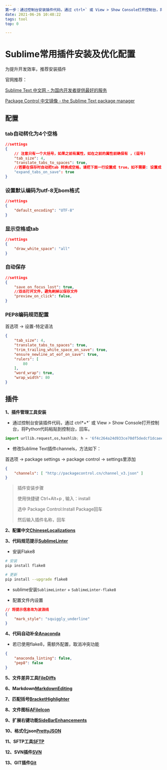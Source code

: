 ```yaml
---
第一步：通过控制台安装插件代码，通过 ctrl+` 或 View > Show Console打开控制台，将Python代码粘贴到控制台，回车。title: sublime插件安装
date: 2021-06-26 10:48:22
tags: tool
top: 0

---
```


# Sublime常用插件安装及优化配置

为提升开发效率，推荐安装插件

官网推荐：

[Sublime Text 中文网 - 为国内开发者提供最好的服务](http://www.sublimetext.cn/)

[Package Control 中文镜像 - the Sublime Text package manager](http://packagecontrol.cn/)

<!--more-->

## 配置

### tab自动转化为4个空格

```json
//settings
{
    // 注意只有一个大括号，如果之前有属性，如在之前的属性前确保有 ，(逗号)
    "tab_size": 4,
    "translate_tabs_to_spaces": true,
    //若要在保存时自动把tab 转换成空格，请把下面一行设置成 true，如不需要: 设置成 false
    "expand_tabs_on_save": true
}
```

### 设置默认编码为utf-8无bom格式

```json
//settings
{
    "default_encoding": "UTF-8"
}
```

### 显示空格或tab

```json
//settings
{
    "draw_white_space": "all"
}
```

### 自动保存

```json
//settings
{
    "save_on_focus_lost": true,
    //双击打开文件，避免刷掉以保存文件
    "preview_on_click": false,
}
```

### PEP8编码规范配置

首选项 -> 设置-特定语法

```json
{
    "tab_size": 4, 
    "translate_tabs_to_spaces": true,
    "trim_trailing_white_space_on_save": true, 
    "ensure_newline_at_eof_on_save": true,
    "rulers": [ 
        80
    ],
    "word_wrap": true,
    "wrap_width": 80
}
```

## 插件

**1、插件管理工具安装**

- 通过控制台安装插件代码，通过 ctrl*+*` 或 View *>* Show Console打开控制台，将Python代码粘贴到控制台，回车。

```python
import urllib.request,os,hashlib; h = '6f4c264a24d933ce70df5dedcf1dcaee' + 'ebe013ee18cced0ef93d5f746d80ef60'; pf = 'Package Control.sublime-package'; ipp = sublime.installed_packages_path(); urllib.request.install_opener( urllib.request.build_opener( urllib.request.ProxyHandler()) ); by = urllib.request.urlopen( 'http://packagecontrol.cn/' + pf.replace(' ', '%20')).read(); dh = hashlib.sha256(by).hexdigest(); print('Error validating download (got %s instead of %s), please try manual install' % (dh, h)) if dh != h else open(os.path.join( ipp, pf), 'wb' ).write(by)
```

- 修改Sublime Text插件channels，方法如下：

首选项 -> package settings -> package control -> settings里添加

```json
{
	"channels": [ "http://packagecontrol.cn/channel_v3.json" ]
}
```

> 插件安装步骤
>
> 使用快捷键 Ctrl+Alt+p , 输入：install 
>
> 选中 Package Control:Install Package回车
>
> 然后输入插件名称，回车

**2、配置中文[ChineseLocalizations](https://packagecontrol.io/packages/ChineseLocalizations)**

**3、代码规范提示[SublimeLinter](https://packagecontrol.io/packages/SublimeLinter)**

- 安装Flake8

```bash
# 安装
pip install flake8

# 更新
pip install --upgrade flake8
```

- sublime安装`SublimeLinter` + `SublimeLinter-flake8`

- 配置文件内设置

```json
// 将提示信息改为波浪线
{
    "mark_style": "squiggly_underline"
}
```

**4、代码自动补全[Anaconda](https://packagecontrol.io/packages/Anaconda)**

- 若已使用flake8，需额外配置，取消冲突功能

```json
{
    "anaconda_linting": false,
    "pep8": false
}
```

**5、文件差异工具[FileDiffs](https://packagecontrol.io/packages/FileDiffs)**

**6、Markdown[MarkdownEditing](https://packagecontrol.io/packages/MarkdownEditing)**

**7、匹配括号[BracketHighlighter](https://packagecontrol.io/packages/BracketHighlighter)**

**8、文件图标[AFileIcon](https://packagecontrol.io/packages/AFileIcon)**

**9、扩展右键功能[SideBarEnhancements](http://packagecontrol.cn/packages/SideBarEnhancements)**

**10、格式化json[PrettyJSON](http://packagecontrol.cn/packages/PrettyJSON)**

**11、SFTP工具[SFTP](https://packagecontrol.io/packages/SFTP)**

**12、SVN插件[SVN](http://packagecontrol.cn/packages/SVN)**

**13、GIT插件[Git](http://packagecontrol.cn/packages/Git)**




